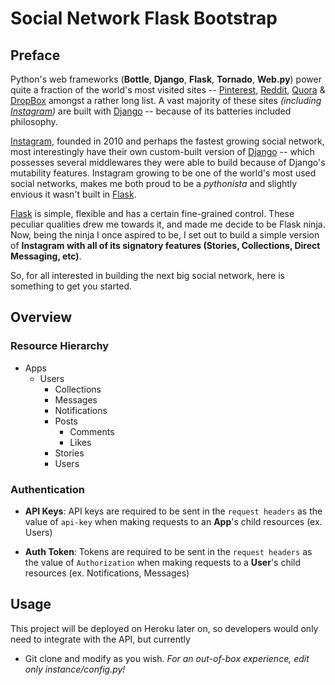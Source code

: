 # Social Network Flask Bootstrap


## Preface
Python's web frameworks (**Bottle**, **Django**, **Flask**, **Tornado**, **Web.py**) power quite a fraction of the world's most visited sites -- [Pinterest](www.pinterest.com), [Reddit](www.reddit.com), [Quora](www.quora.com) & [DropBox](www.dropbox.com) amongst a rather long list. A vast majority of these sites _(including [Instagram](www.instagram.com))_ are built with [Django](www.djangoproject.com) -- because of its batteries included philosophy.

[Instagram](www.instagram.com), founded in 2010 and perhaps the fastest growing social network, most interestingly have their own custom-built version of [Django](www.djangoproject.com) -- which possesses several middlewares they were able to build because of Django's mutability features. Instagram growing to be one of the world's most used social networks, makes me both proud to be a _pythonista_ and slightly envious it wasn't built in [Flask](flask.pocoo.org).

[Flask](flask.pocoo.org) is simple, flexible and has a certain fine-grained control. These peculiar qualities drew me towards it, and made me decide to be Flask ninja. Now, being the ninja I once aspired to be, I set out to build a simple version of **Instagram with all of its signatory features (Stories, Collections, Direct Messaging, etc)**.

So, for all interested in building the next big social network, here is something to get you started.



## Overview
### Resource Hierarchy
+ Apps
    + Users
        + Collections
        + Messages
        + Notifications
        + Posts
            + Comments
            + Likes
        + Stories
        + Users
    
### Authentication
+ **API Keys**: API keys are required to be sent in the `request headers` as the 
value of `api-key` when making requests to an **App**'s child resources 
(ex. Users)

+ **Auth Token**: Tokens are required to be sent in the `request headers` as 
the value of `Authorization` when making requests to a **User**'s child 
resources (ex. Notifications, Messages)


## Usage
This project will be deployed on Heroku later on, so developers would only 
need to integrate with the API, but currently
+ Git clone and modify as you wish. *For an out-of-box experience, edit 
only instance/config.py!*

